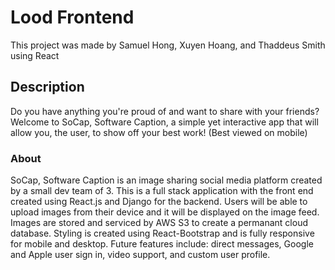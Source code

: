 # Lood Frontend

This project was made by Samuel Hong, Xuyen Hoang, and Thaddeus Smith using React

## Description

Do you have anything you're proud of and want to share with your friends? Welcome to SoCap, Software Caption, a simple yet interactive app that will allow you, the user, to show off your best work! (Best viewed on mobile)

### About

SoCap, Software Caption is an image sharing social media platform created by a small dev team of 3. This is a full stack application with the front end created using React.js and Django for the backend. Users will be able to upload images from their device and it will be displayed on the image feed. Images are stored and serviced by AWS S3 to create a permanant cloud database. Styling is created using React-Bootstrap and is fully responsive for mobile and desktop. Future features include: direct messages, Google and Apple user sign in, video support, and custom user profile.
